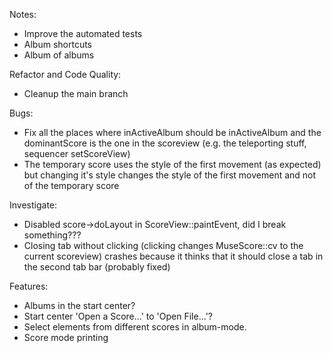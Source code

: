 Notes:
 - Improve the automated tests
 - Album shortcuts
 - Album of albums

 Refactor and Code Quality:
 - Cleanup the main branch

 Bugs:
 - Fix all the places where inActiveAlbum should be inActiveAlbum and the dominantScore is the one in the scoreview (e.g. the teleporting stuff, sequencer setScoreView)
 - The temporary score uses the style of the first movement (as expected) but changing it's style changes the style of the first movement and not of the temporary score

 Investigate:
 - Disabled score->doLayout in ScoreView::paintEvent, did I break something???
 - Closing tab without clicking (clicking changes MuseScore::cv to the current scoreview) crashes because it thinks that it should close a tab in the second tab bar (probably fixed)

 Features:
 - Albums in the start center?
 - Start center 'Open a Score...' to 'Open File...'?
 - Select elements from different scores in album-mode.
 - Score mode printing
